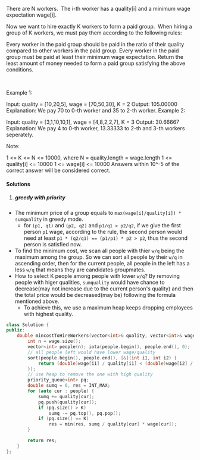 There are N workers.  The i-th worker has a quality[i] and a minimum wage expectation wage[i].

Now we want to hire exactly K workers to form a paid group.  When hiring a group of K workers, we must pay them according to the following rules:

Every worker in the paid group should be paid in the ratio of their quality compared to other workers in the paid group.
Every worker in the paid group must be paid at least their minimum wage expectation.
Return the least amount of money needed to form a paid group satisfying the above conditions.

 

Example 1:

Input: quality = [10,20,5], wage = [70,50,30], K = 2
Output: 105.00000
Explanation: We pay 70 to 0-th worker and 35 to 2-th worker.
Example 2:

Input: quality = [3,1,10,10,1], wage = [4,8,2,2,7], K = 3
Output: 30.66667
Explanation: We pay 4 to 0-th worker, 13.33333 to 2-th and 3-th workers seperately. 
 

Note:

1 <= K <= N <= 10000, where N = quality.length = wage.length
1 <= quality[i] <= 10000
1 <= wage[i] <= 10000
Answers within 10^-5 of the correct answer will be considered correct.

#### Solutions

1. ##### greedy with priority

- The minimum price of a group equals to `max(wage[i]/quality[i]) * sumquality` in greedy mode.
    - for `(p1, q1)` and `(p2, q2)` and `p1/q1 > p2/q2`, if we give the first person `p1` wage, according to the rule, the second person would need at least `p1 * (q2/q1) == (p1/p1) * p2 > p2`, thus the second person is satisfied now.
- To find the minimum cost, we scan all people with thier `w/q` being the maximum among the group. So we can sort all people by their `w/q` in ascending order, then for the current people, all people in the left has a less `w/q` that means they are candidates groupmates.
- How to select K people among people with lower `w/q`? By removing people with higer qualities, `sumquality` would have chance to decrease(may not increase due to the current person's quality) and then the total price would be decreased(may be) following the formula mentioned above.
    - To achieve this, we use a maximum heap keeps dropping employees with highest quality.

```cpp
class Solution {
public:
    double mincostToHireWorkers(vector<int>& quality, vector<int>& wage, int K) {
        int n = wage.size();
        vector<int> people(n); iota(people.begin(), people.end(), 0);
        // all people left would have lower wage/quality
        sort(people.begin(), people.end(), [&](int i1, int i2) {
            return (double)wage[i1] / quality[i1] < (double)wage[i2] / quality[i2];
        });
        // use heap to remove the one with high quality
        priority_queue<int> pq;
        double sumq = 0, res = INT_MAX;
        for (auto cur : people) {
            sumq += quality[cur];
            pq.push(quality[cur]);
            if (pq.size() > K)
                sumq -= pq.top(), pq.pop();
            if (pq.size() == K)
                res = min(res, sumq / quality[cur] * wage[cur]);
        }

        return res;
    }
};
```
